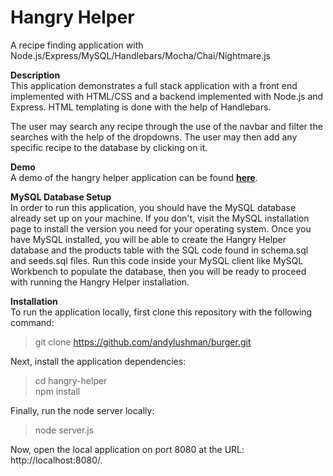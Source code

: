 **Hangry Helper**
=========

A recipe finding application with Node.js/Express/MySQL/Handlebars/Mocha/Chai/Nightmare.js

**Description**  
This application demonstrates a full stack application with a front end implemented with HTML/CSS and a backend implemented with Node.js and Express. HTML templating is done with the help of Handlebars.

The user may search any recipe through the use of the navbar and filter the searches with the help of the dropdowns. The user may then add any specific recipe to the database by clicking on it.

**Demo**  
A demo of the hangry helper application can be found **[here](https://guarded-hamlet-82268.herokuapp.com/)**.

**MySQL Database Setup**     
In order to run this application, you should have the MySQL database already set up on your machine. If you don't, visit the MySQL installation page to install the version you need for your operating system. Once you have MySQL installed, you will be able to create the Hangry Helper database and the products table with the SQL code found in schema.sql and seeds.sql files. Run this code inside your MySQL client like MySQL Workbench to populate the database, then you will be ready to proceed with running the Hangry Helper installation.

**Installation**  
To run the application locally, first clone this repository with the following command:

> git clone https://github.com/andylushman/burger.git

Next, install the application dependencies:
> cd hangry-helper   
> npm install

Finally, run the node server locally:

> node server.js

Now, open the local application on port 8080 at the URL: http://localhost:8080/.
